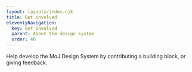 ```yaml
---
layout: layouts/index.njk
title: Get involved
eleventyNavigation:
  key: Get involved
  parent: About the design system
  order: 40
---
```


Help develop the MoJ Design System by contributing a building block, or giving feedback.

